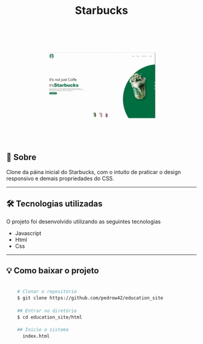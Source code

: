 <h1 align="center">
    Starbucks
</h1>

<h1>
    <img src="images/starbucks.gif">
</h1>

## 👀 Sobre

Clone da páina inicial do Starbucks, com o intuito de praticar o design responsivo e demais propriedades do CSS.

---

## 🛠 Tecnologias utilizadas

O projeto foi desenvolvido utilizando as seguintes tecnologias

- Javascript
- Html
- Css

---

## 💡 Como baixar o projeto

```bash

    # Clonar o repositório
    $ git clone https://github.com/pedrow42/education_site

    ## Entrar no diretório
    $ cd education_site/html

    ## Inicie o sistema
      index.html
```